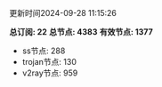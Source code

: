 更新时间2024-09-28 11:15:26

**总订阅: 22**
**总节点: 4383**
**有效节点: 1377**
- ss节点: 288
- trojan节点: 130
- v2ray节点: 959
